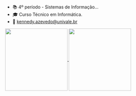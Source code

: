 - 📚 4º período - Sistemas de Informação...
- 🎓 Curso Técnico em Informática.
- 📧 kennedy.azevedo@univale.br

<a href="https://github.com/anuraghazra/github-readme-stats">
  <img height=200 align="center" src="https://github-readme-stats.vercel.app/api?username=KennedyJrAzevedo&theme=radical" />
</a>
<a href="https://github.com/anuraghazra/convoychat">
  <img height=200 align="center" src="https://github-readme-stats.vercel.app/api/top-langs?username=KennedyJrAzevedo&layout=compact&langs_count=8&card_width=320&theme=radical" />
</a>
